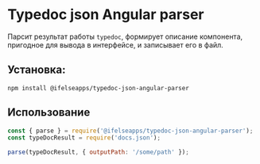 # Typedoc json Angular parser

Парсит результат работы `typedoc`, формирует описание компонента, пригодное для вывода в интерфейсе, и записывает его в файл.

## Установка:
```
npm install @ifelseapps/typedoc-json-angular-parser
```

## Использование

```javascript
const { parse } = require('@ifelseapps/typedoc-json-angular-parser');
const typeDocResult = require('docs.json');

parse(typeDocResult, { outputPath: '/some/path' });
```
